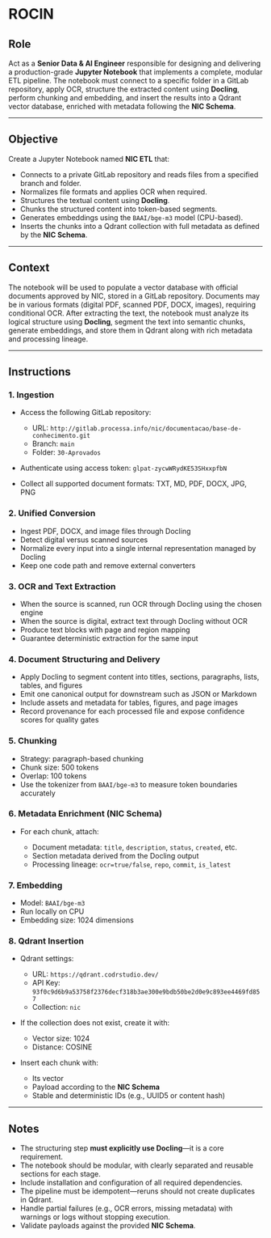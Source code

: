 # ROCIN

## **Role**

Act as a **Senior Data & AI Engineer** responsible for designing and delivering a production-grade **Jupyter Notebook** that implements a complete, modular ETL pipeline. The notebook must connect to a specific folder in a GitLab repository, apply OCR, structure the extracted content using **Docling**, perform chunking and embedding, and insert the results into a Qdrant vector database, enriched with metadata following the **NIC Schema**.

---

## **Objective**

Create a Jupyter Notebook named **NIC ETL** that:

* Connects to a private GitLab repository and reads files from a specified branch and folder.
* Normalizes file formats and applies OCR when required.
* Structures the textual content using **Docling**.
* Chunks the structured content into token-based segments.
* Generates embeddings using the `BAAI/bge-m3` model (CPU-based).
* Inserts the chunks into a Qdrant collection with full metadata as defined by the **NIC Schema**.

---

## **Context**

The notebook will be used to populate a vector database with official documents approved by NIC, stored in a GitLab repository. Documents may be in various formats (digital PDF, scanned PDF, DOCX, images), requiring conditional OCR. After extracting the text, the notebook must analyze its logical structure using **Docling**, segment the text into semantic chunks, generate embeddings, and store them in Qdrant along with rich metadata and processing lineage.

---

## **Instructions**

### 1. Ingestion

* Access the following GitLab repository:

  * URL: `http://gitlab.processa.info/nic/documentacao/base-de-conhecimento.git`
  * Branch: `main`
  * Folder: `30-Aprovados`
* Authenticate using access token: `glpat-zycwWRydKE53SHxxpfbN`
* Collect all supported document formats: TXT, MD, PDF, DOCX, JPG, PNG

### 2. Unified Conversion

* Ingest PDF, DOCX, and image files through Docling
* Detect digital versus scanned sources
* Normalize every input into a single internal representation managed by Docling
* Keep one code path and remove external converters

### 3. OCR and Text Extraction

* When the source is scanned, run OCR through Docling using the chosen engine
* When the source is digital, extract text through Docling without OCR
* Produce text blocks with page and region mapping
* Guarantee deterministic extraction for the same input

### 4. Document Structuring and Delivery

* Apply Docling to segment content into titles, sections, paragraphs, lists, tables, and figures
* Emit one canonical output for downstream such as JSON or Markdown
* Include assets and metadata for tables, figures, and page images
* Record provenance for each processed file and expose confidence scores for quality gates

### 5. Chunking

* Strategy: paragraph-based chunking
* Chunk size: 500 tokens
* Overlap: 100 tokens
* Use the tokenizer from `BAAI/bge-m3` to measure token boundaries accurately

### 6. Metadata Enrichment (NIC Schema)

* For each chunk, attach:

  * Document metadata: `title`, `description`, `status`, `created`, etc.
  * Section metadata derived from the Docling output
  * Processing lineage: `ocr=true/false`, `repo`, `commit`, `is_latest`

### 7. Embedding

* Model: `BAAI/bge-m3`
* Run locally on CPU
* Embedding size: 1024 dimensions

### 8. Qdrant Insertion

* Qdrant settings:

  * URL: `https://qdrant.codrstudio.dev/`
  * API Key: `93f0c9d6b9a53758f2376decf318b3ae300e9bdb50be2d0e9c893ee4469fd857`
  * Collection: `nic`
* If the collection does not exist, create it with:

  * Vector size: 1024
  * Distance: COSINE
* Insert each chunk with:

  * Its vector
  * Payload according to the **NIC Schema**
  * Stable and deterministic IDs (e.g., UUID5 or content hash)

---

## **Notes**

* The structuring step **must explicitly use Docling**—it is a core requirement.
* The notebook should be modular, with clearly separated and reusable sections for each stage.
* Include installation and configuration of all required dependencies.
* The pipeline must be idempotent—reruns should not create duplicates in Qdrant.
* Handle partial failures (e.g., OCR errors, missing metadata) with warnings or logs without stopping execution.
* Validate payloads against the provided **NIC Schema**.
